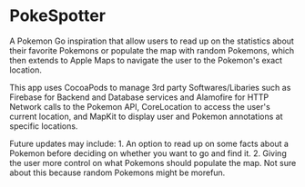 # PokeSpotter

A Pokemon Go inspiration that allow users to read up on the statistics about their favorite Pokemons or populate the map with random Pokemons, which then extends to Apple Maps to navigate the user to the Pokemon's exact location.

This app uses CocoaPods to manage 3rd party Softwares/Libaries such as Firebase for Backend and Database services and Alamofire for HTTP Network calls to the Pokemon API, CoreLocation to access the user's current location, and MapKit to display user and Pokemon annotations at specific locations.

Future updates may include: 
    1. An option to read up on some facts about a Pokemon before deciding on whether you want to go and find it.
    2. Giving the user more control on what Pokemons should populate the map. Not sure about this because random Pokemons might be morefun.
    
